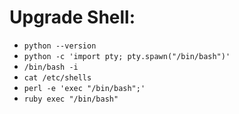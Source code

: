 # Upgrade Shell:

- `python --version`
- `python -c 'import pty; pty.spawn("/bin/bash")'`
- `/bin/bash -i`
- `cat /etc/shells`
- `perl -e 'exec "/bin/bash";'`
- `ruby exec "/bin/bash"`